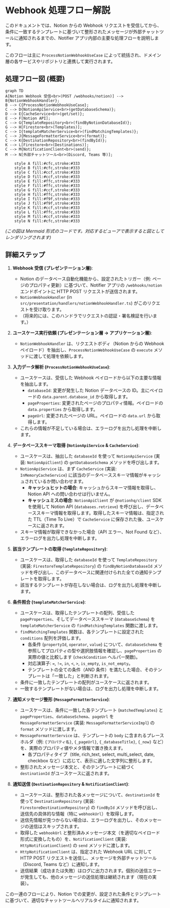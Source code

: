 # Webhook 処理フロー解説

このドキュメントでは、Notion からの Webhook リクエストを受信してから、条件に一致するテンプレートに基づいて整形されたメッセージが外部チャットツールに通知されるまでの、Notifier アプリ内部の主要な処理フローを説明します。

このフローは主に `ProcessNotionWebhookUseCase` によって統括され、ドメイン層の各サービスやリポジトリと連携して実行されます。

## 処理フロー図 (概要)

```
graph TD
A[Notion Webhook 受信<br>(POST /webhooks/notion)] --> B{NotionWebhookHandler};
B --> C{ProcessNotionWebhookUseCase};
C --> D{NotionApiService<br>(getDatabaseSchema)};
D --> E{CacheService<br>(get/set)};
E --> F[Notion API];
C --> G{TemplateRepository<br>(findByNotionDatabaseId)};
G --> H[Firestore<br>(Templates)];
C --> I{templateMatcherService<br>(findMatchingTemplates)};
C --> J{MessageFormatterService<br>(format)};
C --> K{DestinationRepository<br>(findById)};
K --> L[Firestore<br>(Destinations)];
C --> M{NotificationClient<br>(send)};
M --> N[外部チャットツール<br>(Discord, Teams 等)];

    style A fill:#cfc,stroke:#333
    style B fill:#cfc,stroke:#333
    style C fill:#ccf,stroke:#333
    style D fill:#ccf,stroke:#333
    style E fill:#ffc,stroke:#333
    style F fill:#ffc,stroke:#333
    style G fill:#ccf,stroke:#333
    style H fill:#ffc,stroke:#333
    style I fill:#f9f,stroke:#333
    style J fill:#f9f,stroke:#333
    style K fill:#ccf,stroke:#333
    style L fill:#ffc,stroke:#333
    style M fill:#ccf,stroke:#333
    style N fill:#cfc,stroke:#333

```
_(この図は Mermaid 形式のコードです。対応するビューアで表示すると図としてレンダリングされます)_

## 詳細ステップ

1.  **Webhook 受信 (プレゼンテーション層)**:

    -   Notion のデータベース自動化機能から、設定されたトリガー（例: ページのプロパティ更新）に基づいて、Notifier アプリの `/webhooks/notion` エンドポイントに HTTP POST リクエストが送信されます。
    -   `NotionWebhookHandler` (in `src/presentation/handlers/notionWebhookHandler.ts`) がこのリクエストを受け取ります。
    -   （将来的には、このハンドラでリクエストの認証・署名検証を行います。）

2.  **ユースケース実行依頼 (プレゼンテーション層 → アプリケーション層)**:

    -   `NotionWebhookHandler` は、リクエストボディ（Notion からの Webhook ペイロード）を抽出し、`ProcessNotionWebhookUseCase` の `execute` メソッドに渡して処理を依頼します。

3.  **入力データ解析 (`ProcessNotionWebhookUseCase`)**:

    -   ユースケースは、受信した Webhook ペイロードから以下の主要な情報を抽出します。
        -   `databaseId`: 変更が発生した Notion データベースの ID。主にペイロードの `data.parent.database_id` から取得します。
        -   `pageProperties`: 変更されたページのプロパティ情報。ペイロードの `data.properties` から取得します。
        -   `pageUrl`: 変更されたページの URL。ペイロードの `data.url` から取得します。
    -   これらの情報が不足している場合は、エラーログを出力し処理を中断します。

4.  **データベーススキーマ取得 (`NotionApiService` & `CacheService`)**:

    -   ユースケースは、抽出した `databaseId` を使って `NotionApiService` (実装: `NotionApiClient`) の `getDatabaseSchema` メソッドを呼び出します。
    -   `NotionApiService` は、まず `CacheService` (実装: `InMemoryCacheService`) に該当のデータベーススキーマ情報がキャッシュされているか問い合わせます。
        -   **キャッシュヒットの場合**: キャッシュからスキーマ情報を取得し、Notion API への問い合わせは行いません。
        -   **キャッシュミスの場合**: `NotionApiClient` が `@notionhq/client` SDK を使用して Notion API (`databases.retrieve`) を呼び出し、データベーススキーマ情報を取得します。取得したスキーマ情報は、指定された TTL（Time To Live）で `CacheService` に保存された後、ユースケースに返されます。
    -   スキーマ情報が取得できなかった場合（API エラー、Not Found など）、エラーログを出力し処理を中断します。

5.  **該当テンプレートの取得 (`TemplateRepository`)**:

    -   ユースケースは、取得した `databaseId` を使って `TemplateRepository` (実装: `FirestoreTemplateRepository`) の `findByNotionDatabaseId` メソッドを呼び出し、このデータベースに関連付けられた全ての通知テンプレートを取得します。
    -   該当するテンプレートが存在しない場合は、ログを出力し処理を中断します。

6.  **条件照合 (`templateMatcherService`)**:

    -   ユースケースは、取得したテンプレートの配列、受信した `pageProperties`、そしてデータベーススキーマ (`databaseSchema`) を `templateMatcherService` の `findMatchingTemplates` 関数に渡します。
    -   `findMatchingTemplates` 関数は、各テンプレートに設定された `conditions` 配列を評価します。
        -   各条件 (`propertyId`, `operator`, `value`) について、`databaseSchema` を参照してプロパティの型や選択肢情報を確認し、`pageProperties` の実際の値と比較します (`checkCondition` ヘルパー関数)。
        -   対応演算子: `=`, `!=`, `in`, `<`, `>`, `is_empty`, `is_not_empty`。
        -   テンプレートの全ての条件（AND 条件）を満たした場合、そのテンプレートは「一致した」と判断されます。
    -   条件に一致したテンプレートの配列がユースケースに返されます。
    -   一致するテンプレートがない場合は、ログを出力し処理を中断します。

7.  **通知メッセージ整形 (`MessageFormatterService`)**:

    -   ユースケースは、条件に一致した各テンプレート (`matchedTemplates`) と `pageProperties`、`databaseSchema`、`pageUrl` を `MessageFormatterService` (実装: `MessageFormatterServiceImpl`) の `format` メソッドに渡します。
    -   `MessageFormatterService` は、テンプレートの `body` に含まれるプレースホルダ（例: `{プロパティ名}`, `{_pageUrl}`, `{_databaseTitle}`, `{_now}` など）を、実際のプロパティ値やメタ情報で置き換えます。
        -   各プロパティタイプ（title, rich_text, select, multi_select, date, checkbox など）に応じて、表示に適した文字列に整形します。
    -   整形されたメッセージ本文と、そのテンプレートに紐づく `destinationId` がユースケースに返されます。

8.  **通知送信 (`DestinationRepository` & `NotificationClient`)**:
    -   ユースケースは、整形された各メッセージについて、`destinationId` を使って `DestinationRepository` (実装: `FirestoreDestinationRepository`) の `findById` メソッドを呼び出し、送信先の具体的な情報（特に `webhookUrl`）を取得します。
    -   送信先情報が見つからない場合は、エラーログを出力し、そのメッセージの送信はスキップされます。
    -   取得した `webhookUrl` と整形済みメッセージ本文（を適切なペイロード形式に変換したもの）を、`NotificationClient` (実装: `HttpNotificationClient`) の `send` メソッドに渡します。
    -   `HttpNotificationClient` は、指定された Webhook URL に対して HTTP POST リクエストを送信し、メッセージを外部チャットツール（Discord, Teams など）に通知します。
    -   送信結果（成功または失敗）はログに出力されます。個別の送信エラーが発生しても、他のメッセージの送信処理は継続されます（現在の実装）。

この一連のフローにより、Notion での変更が、設定された条件とテンプレートに基づいて、適切なチャットツールへリアルタイムに通知されます。
